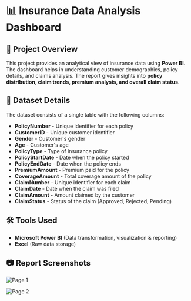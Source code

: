 # 📊 Insurance Data Analysis Dashboard

## 📌 Project Overview
This project provides an analytical view of insurance data using **Power BI**. The dashboard helps in understanding customer demographics, policy details, and claims analysis. The report gives insights into **policy distribution, claim trends, premium analysis, and overall claim status**.

## 📂 Dataset Details
The dataset consists of a single table with the following columns:
- **PolicyNumber** - Unique identifier for each policy
- **CustomerID** - Unique customer identifier
- **Gender** - Customer's gender
- **Age** - Customer's age
- **PolicyType** - Type of insurance policy
- **PolicyStartDate** - Date when the policy started
- **PolicyEndDate** - Date when the policy ends
- **PremiumAmount** - Premium paid for the policy
- **CoverageAmount** - Total coverage amount of the policy
- **ClaimNumber** - Unique identifier for each claim
- **ClaimDate** - Date when the claim was filed
- **ClaimAmount** - Amount claimed by the customer
- **ClaimStatus** - Status of the claim (Approved, Rejected, Pending)

## 🛠️ Tools Used
- **Microsoft Power BI** (Data transformation, visualization & reporting)
- **Excel** (Raw data storage)

## 📷 Report Screenshots

![Page 1](https://github.com/user-attachments/assets/c8a17c8d-b531-48c7-b444-b39270e6d4b4)

![Page 2](https://github.com/user-attachments/assets/777fec9d-76a1-4ff8-ab95-d616e329f928)



